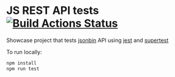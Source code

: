 # JS REST API tests [![Build Actions Status](https://github.com/diboris/js-restapi-tests/actions/workflows/actions.yml/badge.svg)](https://github.com/diboris/js-restapi-tests/actions)

Showcase project that tests [jsonbin](https://jsonbin.io/) API using [jest](https://github.com/facebook/jest)
and [supertest](https://github.com/visionmedia/supertest)

To run locally:

```bash
npm install
npm run test
```
